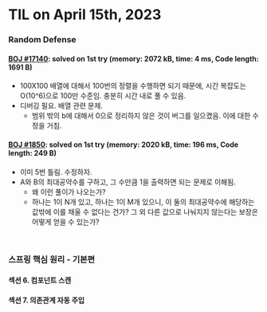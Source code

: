 # **TIL on April 15th, 2023**
### Random Defense
#### [BOJ #17140](../../../Problem%20Solving/boj/random%20defense/17140-04-14-2023.cpp): solved on 1st try (memory: 2072 kB, time: 4 ms, Code length: 1691 B)
* 100X100 배열에 대해서 100번의 정렬을 수행하면 되기 때문에, 시간 복잡도는 O(10^6)으로 100만 수준임. 충분히 시간 내로 풀 수 있음.
* 디버깅 필요. 배열 관련 문제.
  - 범위 밖의 b에 대해서 0으로 정리하지 않은 것이 버그를 일으켰음. 이에 대한 수정을 거침.


#### [BOJ #1850](../../../Problem%20Solving/boj/random%20defense/1850-04-14-2023.cpp): solved on 1st try (memory: 2020 kB, time: 196 ms, Code length: 249 B)
* 이미 5번 틀림. 수정하자.
* A와 B의 최대공약수를 구하고, 그 수만큼 1을 출력하면 되는 문제로 이해됨.
  - 왜 이런 풀이가 나오는가?
  - 하나는 1이 N개 있고, 하나는 1이 M개 있으니, 이 둘의 최대공약수에 해당하는 값밖에 이를 채울 수 없다는 건가? 그 외 다른 값으로 나눠지지 않는다는 보장은 어떻게 얻을 수 있는가?

<br>

### 스프링 핵심 원리 - 기본편
#### 섹션 6. 컴포넌트 스캔
#### 섹션 7. 의존관계 자동 주입